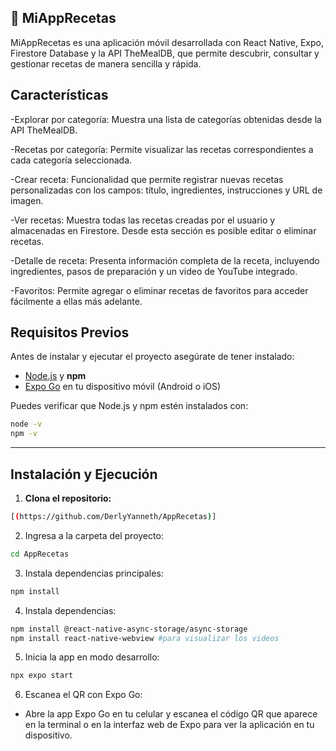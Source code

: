 ## 🍴 MiAppRecetas

MiAppRecetas es una aplicación móvil desarrollada con React Native, Expo, Firestore Database y la API TheMealDB, que permite descubrir, consultar y gestionar recetas de manera sencilla y rápida.

## Características

-Explorar por categoría: Muestra una lista de categorías obtenidas desde la API TheMealDB.

-Recetas por categoría: Permite visualizar las recetas correspondientes a cada categoría seleccionada.

-Crear receta: Funcionalidad que permite registrar nuevas recetas personalizadas con los campos: título, ingredientes, instrucciones y URL de imagen.

-Ver recetas: Muestra todas las recetas creadas por el usuario y almacenadas en Firestore. Desde esta sección es posible editar o eliminar recetas.

-Detalle de receta: Presenta información completa de la receta, incluyendo ingredientes, pasos de preparación y un video de YouTube integrado.

-Favoritos: Permite agregar o eliminar recetas de favoritos para acceder fácilmente a ellas más adelante.

## Requisitos Previos

Antes de instalar y ejecutar el proyecto asegúrate de tener instalado:

- [Node.js](https://nodejs.org/) y **npm**
- [Expo Go](https://expo.dev/client) en tu dispositivo móvil (Android o iOS)

Puedes verificar que Node.js y npm estén instalados con:

```bash
node -v
npm -v

```
----------------------------------------------
## Instalación y Ejecución

1. **Clona el repositorio:**

```bash
[(https://github.com/DerlyYanneth/AppRecetas)]

```
2. Ingresa a la carpeta del proyecto:

```bash
cd AppRecetas

```
3. Instala dependencias principales:

```bash
npm install
```

4. Instala dependencias:

```bash
npm install @react-native-async-storage/async-storage
npm install react-native-webview #para visualizar los videos
```

5. Inicia la app en modo desarrollo:

```bash
npx expo start
```

6. Escanea el QR con Expo Go:
 - Abre la app Expo Go en tu celular y escanea el código QR que aparece en la terminal o en la interfaz web de Expo para ver la aplicación en tu dispositivo.
